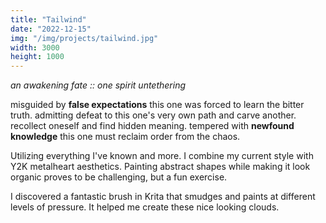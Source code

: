 ```yaml
---
title: "Tailwind"
date: "2022-12-15"
img: "/img/projects/tailwind.jpg"
width: 3000
height: 1000
---
```


_an awakening fate :: one spirit untethering_

misguided by **false expectations** this one was forced to learn the bitter truth. admitting defeat to this one's very own path and carve another. recollect oneself and find hidden meaning. tempered with **newfound knowledge** this one must reclaim order from the chaos.

Utilizing everything I've known and more. I combine my current style with Y2K metalheart aesthetics. Painting abstract shapes while making it look organic proves to be challenging, but a fun exercise.

I discovered a fantastic brush in Krita that smudges and paints at different levels of pressure. It helped me create these nice looking clouds.

